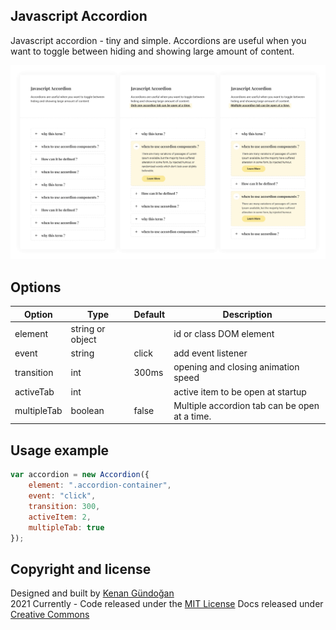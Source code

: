 ## Javascript Accordion
Javascript accordion - tiny and simple.
Accordions are useful when you want to toggle between hiding and showing large amount of content.

![Javascript Accordion](https://raw.githubusercontent.com/kenangundogan/javascript-accodion/main/asset/javascript-accordion-cover.png)

## Options
Option | Type | Default | Description
------ | ---- | ------- | -----------
element | string or object |  | id or class DOM element
event | string | click | add event listener
transition | int | 300ms | opening and closing animation speed
activeTab | int |  | active item to be open at startup
multipleTab | boolean | false | Multiple accordion tab can be open at a time.

## Usage example
```javascript
var accordion = new Accordion({
    element: ".accordion-container",
    event: "click",
    transition: 300,
    activeItem: 2,
    multipleTab: true
});
```

## Copyright and license
Designed and built by [Kenan Gündoğan](https://www.linkedin.com/in/kenangundogan/)
<br>
2021 Currently - Code released under the [MIT License](https://github.com/kenangundogan/javascript-accodion/blob/master/LICENSE)
Docs released under [Creative Commons](https://creativecommons.org/licenses/by/3.0/)

